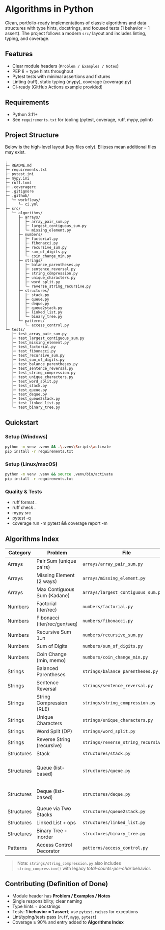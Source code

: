 # Algorithms in Python

Clean, portfolio-ready implementations of classic algorithms and data structures with type hints, docstrings, and focused tests (1 behavior = 1 assert). The project follows a modern `src/` layout and includes linting, typing, and coverage.

## Features
- Clear module headers (`Problem / Examples / Notes`)
- PEP 8 + type hints throughout
- Pytest tests with minimal assertions and fixtures
- Linting (ruff), static typing (mypy), coverage (coverage.py)
- CI-ready (GitHub Actions example provided)

## Requirements
- Python 3.11+
- See `requirements.txt` for tooling (pytest, coverage, ruff, mypy, pylint)


## Project Structure

Below is the high-level layout (key files only). Ellipses mean additional files may exist.

```text
.
├─ README.md
├─ requirements.txt
├─ pytest.ini
├─ mypy.ini
├─ ruff.toml
├─ .coveragerc
├─ .gitignore
├─ .github/
│  └─ workflows/
│     └─ ci.yml
├─ src/
│  └─ algorithms/
│     ├─ arrays/
│     │  ├─ array_pair_sum.py
│     │  ├─ largest_contiguous_sum.py
│     │  └─ missing_element.py
│     ├─ numbers/
│     │  ├─ factorial.py
│     │  ├─ fibonacci.py
│     │  ├─ recursive_sum.py
│     │  ├─ sum_of_digits.py
│     │  └─ coin_change_min.py
│     ├─ strings/
│     │  ├─ balance_parentheses.py
│     │  ├─ sentence_reversal.py
│     │  ├─ string_compression.py
│     │  ├─ unique_characters.py
│     │  ├─ word_split.py
│     │  └─ reverse_string_recursive.py
│     ├─ structures/
│     │  ├─ stack.py
│     │  ├─ queue.py
│     │  ├─ deque.py
│     │  ├─ queue2stack.py
│     │  ├─ linked_list.py
│     │  └─ binary_tree.py
│     └─ patterns/
│        └─ access_control.py
└─ tests/
   ├─ test_array_pair_sum.py
   ├─ test_largest_contiguous_sum.py
   ├─ test_missing_element.py
   ├─ test_factorial.py
   ├─ test_fibonacci.py
   ├─ test_recursive_sum.py
   ├─ test_sum_of_digits.py
   ├─ test_balance_parentheses.py
   ├─ test_sentence_reversal.py
   ├─ test_string_compression.py
   ├─ test_unique_characters.py
   ├─ test_word_split.py
   ├─ test_stack.py
   ├─ test_queue.py
   ├─ test_deque.py
   ├─ test_queue2stack.py
   ├─ test_linked_list.py
   └─ test_binary_tree.py
```




## Quickstart

### Setup (Windows)
```bash
python -m venv .venv && .\.venv\Scripts\activate
pip install -r requirements.txt
```
### Setup (Linux/macOS)
```bash
python -m venv .venv && source .venv/bin/activate
pip install -r requirements.txt
```

### Quality & Tests
- ruff format .
- ruff check .
- mypy src
- pytest -q
- coverage run -m pytest && coverage report -m


## Algorithms Index

| Category   | Problem                         | File                                              | Time                 | Space  |
|------------|----------------------------------|---------------------------------------------------|----------------------|--------|
| Arrays     | Pair Sum (unique pairs)          | `arrays/array_pair_sum.py`                        | O(n)                 | O(n)   |
| Arrays     | Missing Element (2 ways)         | `arrays/missing_element.py`                       | O(n log n) / O(n)    | O(n)   |
| Arrays     | Max Contiguous Sum (Kadane)      | `arrays/largest_contiguous_sum.py`                | O(n)                 | O(1)   |
| Numbers    | Factorial (iter/rec)             | `numbers/factorial.py`                            | O(n)                 | O(1)/O(n) |
| Numbers    | Fibonacci (iter/rec/gen/seq)     | `numbers/fibonacci.py`                            | O(n) / exponential   | O(1)/O(n) |
| Numbers    | Recursive Sum 1..n               | `numbers/recursive_sum.py`                        | O(n)                 | O(n)   |
| Numbers    | Sum of Digits                    | `numbers/sum_of_digits.py`                        | O(d)                 | O(1)   |
| Numbers    | Coin Change (min, memo)          | `numbers/coin_change_min.py`                      | ~O(T·k) (memo)       | O(T)   |
| Strings    | Balanced Parentheses             | `strings/balance_parentheses.py`                  | O(n)                 | O(n)   |
| Strings    | Sentence Reversal                | `strings/sentence_reversal.py`                    | O(n)                 | O(n)   |
| Strings    | String Compression (RLE)         | `strings/string_compression.py`                   | O(n)                 | O(n)   |
| Strings    | Unique Characters                | `strings/unique_characters.py`                    | O(n)                 | O(n)   |
| Strings    | Word Split (DP)                  | `strings/word_split.py`                           | O(n²)                | O(n)   |
| Strings    | Reverse String (recursive)       | `strings/reverse_string_recursive.py`             | O(n)                 | O(n)   |
| Structures | Stack                            | `structures/stack.py`                             | O(1) ops             | O(n)   |
| Structures | Queue (list-based)               | `structures/queue.py`                             | enqueue O(n), dequeue O(1) | O(n) |
| Structures | Deque (list-based)               | `structures/deque.py`                             | add rear O(1), add front O(n) | O(n) |
| Structures | Queue via Two Stacks             | `structures/queue2stack.py`                       | amortized O(1)       | O(n)   |
| Structures | Linked List + ops                | `structures/linked_list.py`                       | O(n)                 | O(1)   |
| Structures | Binary Tree + inorder            | `structures/binary_tree.py`                       | O(n)                 | O(h)   |
| Patterns   | Access Control Decorator         | `patterns/access_control.py`                      | O(1)                 | O(1)   |

> Note: `strings/string_compression.py` also includes `string_compression()` with legacy *total-counts-per-char* behavior.


## Contributing (Definition of Done)
- Module header has **Problem / Examples / Notes**
- Single responsibility; clear naming
- Type hints + docstrings
- Tests: **1 behavior = 1 assert**; use `pytest.raises` for exceptions
- Lint/typing/tests pass (`ruff`, `mypy`, `pytest`)
- Coverage ≥ 90% and entry added to **Algorithms Index**

